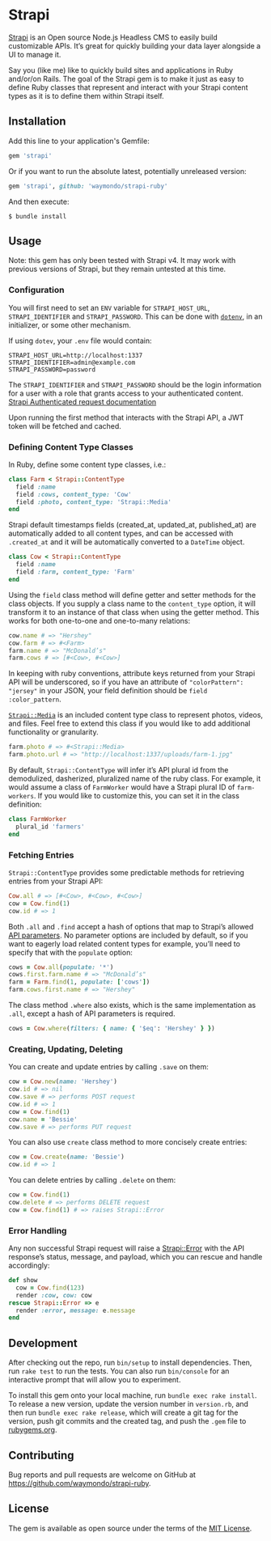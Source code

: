 # Strapi

[Strapi](https://strapi.io) is an Open source Node.js Headless CMS to easily build customizable
APIs. It’s great for quickly building your data layer alongside a UI to manage it.

Say you (like me) like to quickly build sites and applications in Ruby and/or/on Rails. The goal of
the Strapi gem is to make it just as easy to define Ruby classes that represent and interact with
your Strapi content types as it is to define them within Strapi itself.

## Installation

Add this line to your application's Gemfile:

```ruby
gem 'strapi'
```

Or if you want to run the absolute latest, potentially unreleased version:

``` ruby
gem 'strapi', github: 'waymondo/strapi-ruby'
```

And then execute:

    $ bundle install

## Usage

Note: this gem has only been tested with Strapi v4. It may work with previous versions of Strapi, but they
remain untested at this time.

### Configuration

You will first need to set an `ENV` variable for `STRAPI_HOST_URL`, `STRAPI_IDENTIFIER` and
`STRAPI_PASSWORD`. This can be done with [`dotenv`](https://github.com/bkeepers/dotenv/), in an
initializer, or some other mechanism.

If using `dotev`, your `.env` file would contain:

```
STRAPI_HOST_URL=http://localhost:1337
STRAPI_IDENTIFIER=admin@example.com
STRAPI_PASSWORD=password
```

The `STRAPI_IDENTIFIER` and `STRAPI_PASSWORD` should be the login information for a user with a role
that grants access to your authenticated content. [Strapi Authenticated request
documentation](https://docs.strapi.io/developer-docs/latest/guides/auth-request.html)

Upon running the first method that interacts with the Strapi API, a JWT token will be fetched and
cached.

### Defining Content Type Classes

In Ruby, define some content type classes, i.e.:

``` ruby
class Farm < Strapi::ContentType
  field :name
  field :cows, content_type: 'Cow'
  field :photo, content_type: 'Strapi::Media'
end
```

Strapi default timestamps fields (created_at, updated_at, published_at) are automatically added to all content types,
and can be accessed with `.created_at` and it will be automatically converted to a `DateTime` object.

``` ruby
class Cow < Strapi::ContentType
  field :name
  field :farm, content_type: 'Farm'
end
```

Using the `field` class method will define getter and setter methods for the class objects. If you
supply a class name to the `content_type` option, it will transform it to an instance of that class
when using the getter method. This works for both one-to-one and one-to-many relations:

``` ruby
cow.name # => "Hershey"
cow.farm # => #<Farm>
farm.name # => "McDonald’s"
farm.cows # => [#<Cow>, #<Cow>]
```

In keeping with ruby conventions, attribute keys returned from your Strapi API will be underscored,
so if you have an attribute of `"colorPattern": "jersey"` in your JSON, your field definition should
be `field :color_pattern`.

[`Strapi::Media`](https://github.com/waymondo/strapi-ruby/blob/main/lib/strapi/media.rb) is an
included content type class to represent photos, videos, and files. Feel free to extend this class
if you would like to add additional functionality or granularity.

``` ruby
farm.photo # => #<Strapi::Media>
farm.photo.url # => "http://localhost:1337/uploads/farm-1.jpg"
```

By default, `Strapi::ContentType` will infer it’s API plural id from the demodulized, dasherized,
pluralized name of the ruby class. For example, it would assume a class of `FarmWorker` would have a
Strapi plural ID of `farm-workers`. If you would like to customize this, you can set it in the class
definition:

``` ruby
class FarmWorker
  plural_id 'farmers'
end
```

### Fetching Entries

`Strapi::ContentType` provides some predictable methods for retrieving entries from your Strapi API:

``` ruby
Cow.all # => [#<Cow>, #<Cow>, #<Cow>]
cow = Cow.find(1)
cow.id # => 1
```

Both `.all` and `.find` accept a hash of options that map to Strapi’s allowed [API
parameters](https://docs.strapi.io/developer-docs/latest/developer-resources/database-apis-reference/rest-api.html). No
parameter options are included by default, so if you want to eagerly load related content types for
example, you’ll need to specify that with the `populate` option:

``` ruby
cows = Cow.all(populate: '*')
cows.first.farm.name # => "McDonald’s"
farm = Farm.find(1, populate: ['cows'])
farm.cows.first.name # => "Hershey"
```

The class method `.where` also exists, which is the same implementation as `.all`, except a hash of
API parameters is required.

``` ruby
cows = Cow.where(filters: { name: { '$eq': 'Hershey' } })
```

### Creating, Updating, Deleting

You can create and update entries by calling `.save` on them:

``` ruby
cow = Cow.new(name: 'Hershey')
cow.id # => nil
cow.save # => performs POST request
cow.id # => 1
cow = Cow.find(1)
cow.name = 'Bessie'
cow.save # => performs PUT request
```

You can also use `create` class method to more concisely create entries:

``` ruby
cow = Cow.create(name: 'Bessie')
cow.id # => 1
```

You can delete entries by calling `.delete` on them:

``` ruby
cow = Cow.find(1)
cow.delete # => performs DELETE request
cow = Cow.find(1) # => raises Strapi::Error
```

### Error Handling

Any non successful Strapi request will raise a
[Strapi::Error](https://github.com/waymondo/strapi-ruby/blob/main/lib/strapi/error.rb) with the API
response’s status, message, and payload, which you can rescue and handle accordingly:

``` ruby
def show
  cow = Cow.find(123)
  render :cow, cow: cow
rescue Strapi::Error => e
  render :error, message: e.message
end
```

## Development

After checking out the repo, run `bin/setup` to install dependencies. Then, run `rake test` to run
the tests. You can also run `bin/console` for an interactive prompt that will allow you to
experiment.

To install this gem onto your local machine, run `bundle exec rake install`. To release a new
version, update the version number in `version.rb`, and then run `bundle exec rake release`, which
will create a git tag for the version, push git commits and the created tag, and push the `.gem`
file to [rubygems.org](https://rubygems.org).

## Contributing

Bug reports and pull requests are welcome on GitHub at https://github.com/waymondo/strapi-ruby.

## License

The gem is available as open source under the terms of the [MIT License](https://opensource.org/licenses/MIT).
